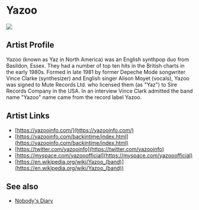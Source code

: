 # Yazoo

![](../../asssets/artists/Yazoo.png)

## Artist Profile

Yazoo (known as Yaz in North America) was an English synthpop duo from Basildon, Essex. They had a number of top ten hits in the British charts in the early 1980s. Formed in late 1981 by former Depeche Mode songwriter Vince Clarke (synthesizer) and English singer Alison Moyet (vocals), Yazoo was signed to Mute Records Ltd. who licensed them (as "Yaz") to Sire Records Company in the USA. In an interview Vince Clark admitted the band name "Yazoo" name came from the record label Yazoo.

## Artist Links

- [https://yazooinfo.com/](https://yazooinfo.com/)
- [https://yazooinfo.com/backintime/index.html](https://yazooinfo.com/backintime/index.html)
- [https://twitter.com/yazooinfo](https://twitter.com/yazooinfo)
- [https://myspace.com/yazooofficial](https://myspace.com/yazooofficial)
- [https://en.wikipedia.org/wiki/Yazoo_(band)](https://en.wikipedia.org/wiki/Yazoo_(band))


## See also

- [Nobody's Diary](Yazoo-Nobodys_Diary.md)
